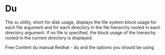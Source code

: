 # Du

The `du` utility, short for disk usage, displays the file system block usage for each file argument and for each directory in the file hierarchy rooted in each directory argument. If no file is specified, the block usage of the hierarchy rooted in the current directory is displayed.

<ResourceGroupTitle>Free Content</ResourceGroupTitle>
<BadgeLink badgeText='Read' colorScheme='yellow' href='https://man7.org/linux/man-pages/man1/du.1.html'>du manual</BadgeLink>
<BadgeLink badgeText='Read' colorScheme='yellow' href='https://www.redhat.com/sysadmin/du-command-options'>Redhat - du and the options you should be using</BadgeLink>
